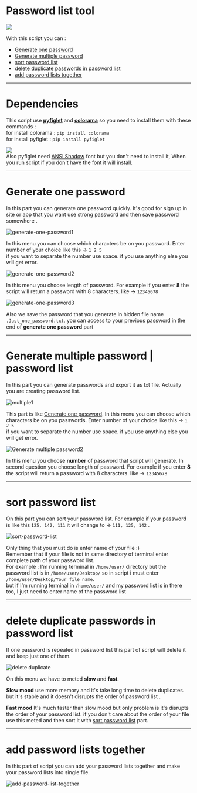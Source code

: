 # **Password list tool**
![](https://skillicons.dev/icons?i=py,vscode,md)

With this script you can :
- [Generate one password](#generate-one-password)
- [Generate multiple password](#generate-multiple-password)
- [sort password list](#sort-password-list)
- [delete duplicate passwords in password list](#delete-duplicate-passwords-in-password-list)
- [add password lists together](#add-password-lists-together)
---
# Dependencies 
This script use [**pyfiglet**](https://pypi.org/project/pyfiglet/) and [**colorama**](https://pypi.org/project/colorama/) so you need to install them with these commands :\
for install colorama : `pip install colorama`\
for install pyfiglet : `pip install pyfiglet`  

![](https://user-images.githubusercontent.com/79264026/178007880-62568118-e073-4c17-8946-8c19808293fd.png)\
Also pyfiglet need [ANSI Shadow](https://github.com/xero/figlet-fonts/blob/master/ANSI%20Shadow.flf) font but you don't need to install it, When you run script if you don't have the font it will install.

---
# Generate one password
In this part you can generate one password quickly.
It's good for sign up in site or app that you want use strong password and then save password somewhere .

![generate-one-password1](https://user-images.githubusercontent.com/79264026/178008051-5cac436d-4b55-4050-b1a9-1a0185f0c2be.png)

In this menu you can choose which characters be on you password. Enter number of your choice like this -> `1 2 5` \
if you want to separate the number use space. if you use anything else you will get error.

![generate-one-password2](https://user-images.githubusercontent.com/79264026/178008554-51322498-7582-465a-8806-58037441f4a5.png)

In this menu you choose length of password. For example if you enter **8** the script will return a password with 8 characters. like -> `12345678`

![generate-one-password3](https://user-images.githubusercontent.com/79264026/178008765-d489eeec-453d-45d3-9c76-1741e3d25a47.png)

Also we save the password that you generate in hidden file name `.Just_one_password.txt`. you can access to your previous password in the end of **generate one password** part

---
# Generate multiple password | password list
In this part you can generate passwords and export it as txt file. Actually you are creating password list.

![multiple1](https://user-images.githubusercontent.com/79264026/178008895-0d931dd5-da7b-4c75-88d0-8bdedacbfe47.png)

This part is like [Generate one password](#generate-one-password). In this menu you can choose which characters be on you passwords. Enter number of your choice like this -> `1 2 5` \
if you want to separate the number use space. if you use anything else you will get error.

![Generate multiple password2](https://user-images.githubusercontent.com/79264026/178008959-2b8b314b-7628-4131-8e5a-94357f7864df.png)


In this menu you choose **number** of password that script will generate. In second question you choose length of password. For example if you enter **8** the script will return a password with 8 characters. like -> `12345678`

---
# sort password list
On this part you can sort your password list. For example if your password is like this `125, 142, 111` it will change to -> `111, 125, 142` .

![sort-password-list](https://user-images.githubusercontent.com/79264026/178009195-374d9c3f-cf80-4501-8907-12319a889416.png)


Only thing that you must do is enter name of your file :)\
Remember that if your file is not in same directory of terminal enter complete path of your password list.\
For example :  I'm running terminal in `/home/user/` directory but the password list is in `/home/user/Desktop/` so in script i must enter `/home/user/Desktop/Your_file_name`.\
but if I'm running terminal in `/home/user/` and my password list is in there too, I just need to enter name of the password list

---
# delete duplicate passwords in password list
If one password is repeated in password list this part of script will delete it and keep just one of them.

![delete duplicate](https://user-images.githubusercontent.com/79264026/178009351-5c51e989-7369-4d75-8994-aea104dc2ffa.png)


On this menu we have to meted **slow** and **fast**.

**Slow mood** use more memory and it's take long time to delete duplicates. but it's stable and it doesn't disrupts the order of password list .

**Fast mood** It's much faster than slow mood but only problem is it's disrupts the order of your password list. 
if you don't care about the order of your file use this meted and then sort it with [sort password list](#sort-password-list) part.

---
# add password lists together
In this part of script you can add your password lists together and make your password lists into single file.

 ![add-password-list-together](https://user-images.githubusercontent.com/79264026/178009399-e1947fcb-5453-4eb2-a5a7-3a2677ef42ee.png)
